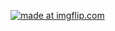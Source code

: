 
<a href="https://imgflip.com/gif/2mvwty"><img src="https://i.imgflip.com/2mvwty.gif" title="made at imgflip.com"/></a>
